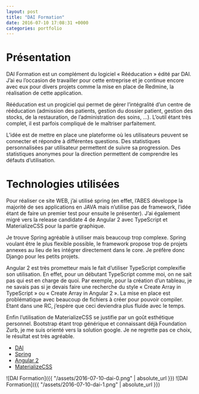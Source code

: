 ```yaml
---
layout: post
title: "DAI Formation"
date: 2016-07-10 17:08:31 +0000
categories: portfolio
---
```

# Présentation

DAI Formation est un complément du logiciel « Rééducation » édité par DAI. J’ai eu l’occasion de travailler pour cette entreprise et je continue encore avec eux pour divers projets comme la mise en place de Redmine, la réalisation de cette application.

Rééducation est un progiciel qui permet de gérer l’intégralité d’un centre de rééducation (admission des patients, gestion du dossier patient, gestion des stocks, de la restauration, de l’administration des soins, …). L’outil étant très complet, il est parfois compliqué de le maîtriser parfaitement.

L’idée est de mettre en place une plateforme où les utilisateurs peuvent se connecter et répondre à différentes questions. Des statistiques personnalisées par utilisateur permettent de suivre sa progression. Des statistiques anonymes pour la direction permettent de comprendre les défauts d’utilisation.

# Technologies utilisées

Pour réaliser ce site WEB, j’ai utilisé spring (en effet, l’ABES développe la majorité de ses applications en JAVA mais n’utilise pas de framework, l’idée étant de faire un premier test pour ensuite le présenter). J’ai également migré vers la release candidate 4 de Angular 2 avec TypeScript et MaterializeCSS pour la partie graphique.

Je trouve Spring agréable à utiliser mais beaucoup trop complexe. Spring voulant être le plus flexible possible, le framework propose trop de projets annexes au lieu de les intégrer directement dans le core. Je préfère donc Django pour les petits projets.

Angular 2 est très prometteur mais le fait d’utiliser TypeScript complexifie son utilisation. En effet, pour un débutant TypeScript comme moi, on ne sait pas qui est en charge de quoi. Par exemple, pour la création d’un tableau, je ne savais pas si je devais faire une recherche du style « Create Array in TypeScript » ou « Create Array in Angular 2 ». La mise en place est problématique avec beaucoup de fichiers à créer pour pouvoir compiler. Etant dans une RC, j’espère que ceci deviendra plus fluide avec le temps.

Enfin l’utilisation de MaterializeCSS se justifie par un goût esthétique personnel. Bootstrap étant trop générique et connaissant déjà Foundation Zurb, je me suis orienté vers la solution google. Je ne regrette pas ce choix, le résultat est très agréable.

* [DAI](http://www.dai-reeducation.com)
* [Spring](https://spring.io)
* [Angular 2](https://angular.io)
* [MaterializeCSS](http://materializecss.com)

![DAI Formation]({{ "/assets/2016-07-10-dai-0.png" | absolute_url }})
![DAI Formation]({{ "/assets/2016-07-10-dai-1.png" | absolute_url }})